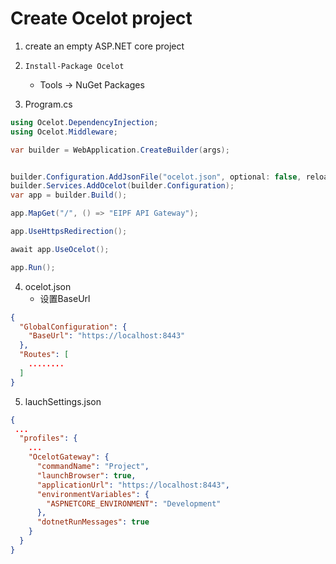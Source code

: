 # Create Ocelot project

1. create an empty ASP.NET core project

2. `Install-Package Ocelot`
    +  Tools -> NuGet Packages

3. Program.cs
```c#
using Ocelot.DependencyInjection;
using Ocelot.Middleware;

var builder = WebApplication.CreateBuilder(args);


builder.Configuration.AddJsonFile("ocelot.json", optional: false, reloadOnChange: true);
builder.Services.AddOcelot(builder.Configuration);
var app = builder.Build();

app.MapGet("/", () => "EIPF API Gateway");

app.UseHttpsRedirection();

await app.UseOcelot();

app.Run();

```

4. ocelot.json
    + 设置BaseUrl 
```json
{
  "GlobalConfiguration": {
    "BaseUrl": "https://localhost:8443"
  },
  "Routes": [
    ........
  ]
}
```

5. lauchSettings.json
```json
{
 ...
  "profiles": {
    ...
    "OcelotGateway": {
      "commandName": "Project",
      "launchBrowser": true,
      "applicationUrl": "https://localhost:8443",
      "environmentVariables": {
        "ASPNETCORE_ENVIRONMENT": "Development"
      },
      "dotnetRunMessages": true
    }
  }
}
```